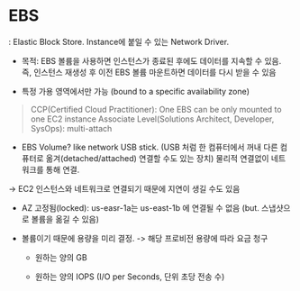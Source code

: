 # EBS

: Elastic Block Store. Instance에 붙일 수 있는 Network Driver.

- 목적: EBS 볼륨을 사용하면 인스턴스가 종료된 후에도 데이터를 지속할 수 있음. 즉, 인스턴스 재생성 후 이전 EBS 볼륨 마운트하면 데이터를 다시 받을 수 있음

- 특정 가용 영역에서만 가능 (bound to a specific availability zone)

> CCP(Certified Cloud Practitioner): One EBS can be only mounted to one EC2 instance
> Associate Level(Solutions Architect, Developer, SysOps): multi-attach

- EBS Volume? like network USB stick. (USB 처럼 한 컴퓨터에서 꺼내 다른 컴퓨터로 옮겨(detached/attached) 연결할 수도 있는 장치) 물리적 연결없이 네트워크를 통해 연결.

-> EC2 인스턴스와 네트워크로 연결되기 때문에 지연이 생길 수도 있음

- AZ 고정됨(locked): us-easr-1a는 us-east-1b 에 연결될 수 없음 (but. 스냅샷으로 볼륨을 옮길 수 있음)

- 볼륨이기 때문에 용량을 미리 결정. -> 해당 프로비전 용량에 따라 요금 청구

  - 원하는 양의 GB

  - 원하는 양의 IOPS (I/O per Seconds, 단위 초당 전송 수)



